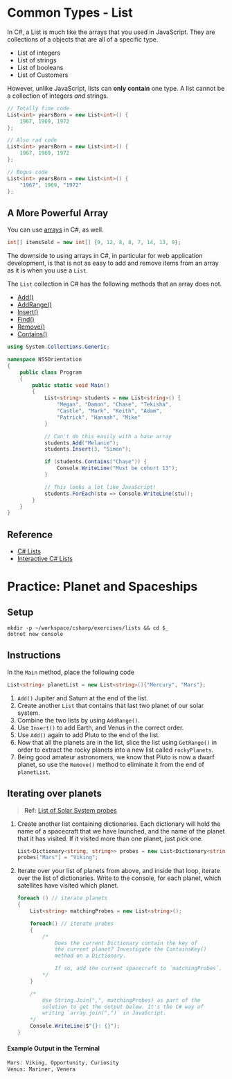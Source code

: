 # Common Types - List

In C#, a List is much like the arrays that you used in JavaScript. They are collections of a objects that are all of a specific type.

* List of integers
* List of strings
* List of booleans
* List of Customers

However, unlike JavaScript, lists can **only contain** one type. A list cannot be a collection of integers *and* strings.

```cs
// Totally fine code
List<int> yearsBorn = new List<int>() {
    1967, 1969, 1972
};
```

```cs
// Also rad code
List<int> yearsBorn = new List<int>() {
    1967, 1969, 1972
};
```

```cs
// Bogus code
List<int> yearsBorn = new List<int>() {
    "1967", 1969, "1972"
};
```

## A More Powerful Array

You can use [arrays](https://docs.microsoft.com/en-us/dotnet/api/system.array?view=netcore-2.1) in C#, as well.

```cs
int[] itemsSold = new int[] {9, 12, 8, 8, 7, 14, 13, 9};
```

The downside to using arrays in C#, in particular for web application development, is that is not as easy to add and remove items from an array as it is when you use a `List`.

The `List` collection in C# has the following methods that an array does not.

* [Add()](https://docs.microsoft.com/en-us/dotnet/api/system.collections.generic.list-1.add?view=netcore-2.1)
* [AddRange()](https://docs.microsoft.com/en-us/dotnet/api/system.collections.generic.list-1.addrange?view=netcore-2.1)
* [Insert()](https://docs.microsoft.com/en-us/dotnet/api/system.collections.generic.list-1.insert?view=netcore-2.1)
* [Find()](https://docs.microsoft.com/en-us/dotnet/api/system.collections.generic.list-1.find?view=netcore-2.1)
* [Remove()](https://docs.microsoft.com/en-us/dotnet/api/system.collections.generic.list-1.remove?view=netcore-2.1)
* [Contains()](https://docs.microsoft.com/en-us/dotnet/api/system.collections.generic.list-1.contains?view=netcore-2.1)

```cs
using System.Collections.Generic;

namespace NSSOrientation
{
    public class Program
    {
        public static void Main()
        {
            List<string> students = new List<string>() {
                "Megan", "Damon", "Chase", "Tekisha",
                "Castle", "Mark", "Keith", "Adam",
                "Patrick", "Hannah", "Mike"
            }

            // Can't do this easily with a base array
            students.Add("Melanie");
            students.Insert(3, "Simon");

            if (students.Contains("Chase")) {
                Console.WriteLine("Must be cohort 13");
            }

            // This looks a lot like JavaScript!
            students.ForEach(stu => Console.WriteLine(stu));
        }
    }
}
```

## Reference

* [C# Lists](https://msdn.microsoft.com/en-us/library/6sh2ey19(v=vs.110).aspx)
* [Interactive C# Lists](http://www.learncs.org/en/Lists)

# Practice: Planet and Spaceships

## Setup

```
mkdir -p ~/workspace/csharp/exercises/lists && cd $_
dotnet new console
```

## Instructions

In the `Main` method, place the following code

```cs
List<string> planetList = new List<string>(){"Mercury", "Mars"};
```

1. `Add()` Jupiter and Saturn at the end of the list.
1. Create another `List` that contains that last two planet of our solar system.
1. Combine the two lists by using `AddRange()`.
1. Use `Insert()` to add Earth, and Venus in the correct order.
1. Use `Add()` again to add Pluto to the end of the list.
1. Now that all the planets are in the list, slice the list using `GetRange()` in order to extract the rocky planets into a new list called `rockyPlanets`.
1. Being good amateur astronomers, we know that Pluto is now a dwarf planet, so use the `Remove()` method to eliminate it from the end of `planetList`.

## Iterating over planets

> **Ref:** [List of Solar System probes](https://en.wikipedia.org/wiki/List_of_Solar_System_probes)

1. Create another list containing dictionaries. Each dictionary will hold the name of a spacecraft that we have launched, and the name of the planet that it has visited. If it visited more than one planet, just pick one.
    ```cs
    List<Dictionary<string, string>> probes = new List<Dictionary<string, string>>();
    probes["Mars"] = "Viking";
    ```
1. Iterate over your list of planets from above, and inside that loop, iterate over the list of dictionaries. Write to the console, for each planet, which satellites have visited which planet.
    ```cs
    foreach () // iterate planets
    {
        List<string> matchingProbes = new List<string>();

        foreach() // iterate probes
        {
            /*
                Does the current Dictionary contain the key of
                the current planet? Investigate the ContainsKey()
                method on a Dictionary.

                If so, add the current spacecraft to `matchingProbes`.
            */
        }

        /*
            Use String.Join(",", matchingProbes) as part of the
            solution to get the output below. It's the C# way of
            writing `array.join(",")` in JavaScript.
        */
        Console.WriteLine($"{}: {}");
    }
    ```

#### Example Output in the Terminal

```sh
Mars: Viking, Opportunity, Curiosity
Venus: Mariner, Venera
```
